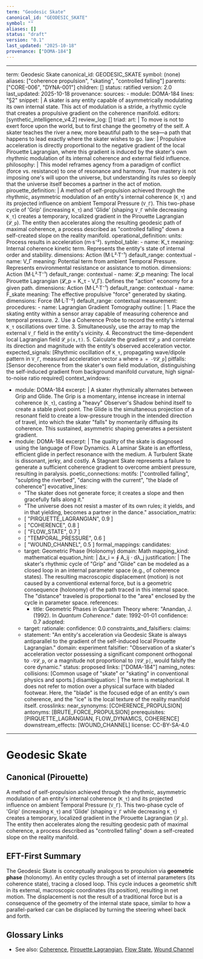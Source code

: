 ```yaml
---
term: "Geodesic Skate"
canonical_id: "GEODESIC_SKATE"
symbol: ""
aliases: []
status: "draft"
version: "0.1"
last_updated: "2025-10-18"
provenance: ["DOMA-184"]
---
```


---
term: Geodesic Skate
canonical_id: GEODESIC_SKATE
symbol: (none)
aliases: ["coherence propulsion", "skating", "controlled falling"]
parents: ["CORE-006", "DYNA-001"]
children: []
status: ratified
version: 2.0
last_updated: 2025-10-18
provenance:
  sources:
    - module: DOMA-184
      lines: "§2"
      snippet: |
        A skater is any entity capable of asymmetrically modulating its own internal state. This act of modulation is a stride, a rhythmic cycle that creates a propulsive gradient on the coherence manifold.
  editors: [synthetic_intelligence_v4.2]
  review_log: []
triad:
  art: |
    To move is not to exert force upon the world, but to first change the geometry of the self. A skater teaches the river a new, more beautiful path to the sea—a path that happens to lead exactly where the skater wishes to go.
  law: |
    Propulsive acceleration is directly proportional to the negative gradient of the local Pirouette Lagrangian, where this gradient is induced by the skater's own rhythmic modulation of its internal coherence and external field influence.
  philosophy: |
    This model reframes agency from a paradigm of conflict (force vs. resistance) to one of resonance and harmony. True mastery is not imposing one's will upon the universe, but understanding its rules so deeply that the universe itself becomes a partner in the act of motion.
pirouette_definition: |
  A method of self-propulsion achieved through the rhythmic, asymmetric modulation of an entity's internal coherence (`K_τ`) and its projected influence on ambient Temporal Pressure (`V_Γ`). This two-phase cycle of 'Grip' (increasing `K_τ`) and 'Glide' (shaping `V_Γ` while decreasing `K_τ`) creates a temporary, localized gradient in the Pirouette Lagrangian (`𝓛_p`). The entity then accelerates along the resulting geodesic path of maximal coherence, a process described as "controlled falling" down a self-created slope on the reality manifold.
operational_definition:
  units: Process results in acceleration (m·s⁻²).
  symbol_table:
    - name: K_τ
      meaning: Internal coherence kinetic term. Represents the entity's state of internal order and stability.
      dimensions: Action (M·L²·T⁻¹)
      default_range: contextual
    - name: V_Γ
      meaning: Potential term from ambient Temporal Pressure. Represents environmental resistance or assistance to motion.
      dimensions: Action (M·L²·T⁻¹)
      default_range: contextual
    - name: 𝓛_p
      meaning: The local Pirouette Lagrangian (𝓛_p = K_τ - V_Γ). Defines the "action" economy for a given path.
      dimensions: Action (M·L²·T⁻¹)
      default_range: contextual
    - name: F_skate
      meaning: The effective propulsive "force" generated by skating.
      dimensions: Force (M·L·T⁻²)
      default_range: contextual
  measurement:
    procedures:
      - name: Lagrangian Gradient Tomography
        outline: |
          1.  Place the skating entity within a sensor array capable of measuring coherence and temporal pressure.
          2.  Use a Coherence Probe to record the entity's internal `K_τ` oscillations over time.
          3.  Simultaneously, use the array to map the external `V_Γ` field in the entity's vicinity.
          4.  Reconstruct the time-dependent local Lagrangian field `𝓛_p(x,t)`.
          5.  Calculate the gradient `∇𝓛_p` and correlate its direction and magnitude with the entity's observed acceleration vector.
        expected_signals: [Rhythmic oscillation of `K_τ`, propagating wave/dipole pattern in `V_Γ`, measured acceleration vector `a` where `a ∝ -∇𝓛_p`]
        pitfalls: [Sensor decoherence from the skater's own field modulation, distinguishing the self-induced gradient from background manifold curvature, high signal-to-noise ratio required]
context_windows:
  - module: DOMA-184
    excerpt: |
      A skater rhythmically alternates between Grip and Glide. The Grip is a momentary, intense increase in internal coherence (`K_τ`), casting a "heavy" Observer's Shadow behind itself to create a stable pivot point. The Glide is the simultaneous projection of a resonant field to create a low-pressure trough in the intended direction of travel, into which the skater "falls" by momentarily diffusing its coherence. This sustained, asymmetric shaping generates a persistent gradient.
  - module: DOMA-184
    excerpt: |
      The quality of the skate is diagnosed using the language of Flow Dynamics. A Laminar Skate is an effortless, efficient glide in perfect resonance with the medium. A Turbulent Skate is dissonant, jerky, and costly. A Stagnant Skate represents a failure to generate a sufficient coherence gradient to overcome ambient pressure, resulting in paralysis.
poetic_connections:
  motifs: ["controlled falling", "sculpting the riverbed", "dancing with the current", "the blade of coherence"]
  evocative_lines:
    - "The skater does not generate force; it creates a slope and then gracefully falls along it."
    - "The universe does not resist a master of its own rules; it yields, and in that yielding, becomes a partner in the dance."
  association_matrix:
    - [ "PIRQUETTE_LAGRANGIAN", 0.9 ]
    - [ "COHERENCE", 0.8 ]
    - [ "FLOW_STATE", 0.7 ]
    - [ "TEMPORAL_PRESSURE", 0.6 ]
    - [ "WOUND_CHANNEL", 0.5 ]
formal_mappings:
  candidates:
    - target: Geometric Phase (Holonomy)
      domain: Math
      mapping_kind: mathematical
      equation_hint: |
        Δx_i ∝ ∮ A_ij ⋅ dλ_j
      justification: |
        The skater's rhythmic cycle of "Grip" and "Glide" can be modeled as a closed loop in an internal parameter space (e.g., of coherence states). The resulting macroscopic displacement (motion) is not caused by a conventional external force, but is a geometric consequence (holonomy) of the path traced in this internal space. The "distance" traveled is proportional to the "area" enclosed by the cycle in parameter space.
      references:
        - title: Geometric Phases in Quantum Theory
          where: "Anandan, J. (1992). In *Quantum Coherence*."
          date: 1992-01-01
      confidence: 0.7
  adopted:
    - target:
      rationale:
      confidence: 0.0
constraints_and_falsifiers:
  claims:
    - statement: "An entity's acceleration via Geodesic Skate is always antiparallel to the gradient of the self-induced local Pirouette Lagrangian."
      domain: experiment
      falsifier: "Observation of a skater's acceleration vector possessing a significant component orthogonal to `-∇𝓛_p`, or a magnitude not proportional to `|∇𝓛_p|`, would falsify the core dynamic."
      status: proposed
      links: ["DOMA-184"]
naming_notes:
  collisions: [Common usage of "skate" or "skating" in conventional physics and sports.]
  disambiguation: |
    The term is metaphorical. It does not refer to motion over a physical surface with bladed footwear. Here, the "blade" is the focused edge of an entity's own coherence, and the "ice" is the local texture of the reality manifold itself.
crosslinks:
  near_synonyms: [COHERENCE_PROPULSION]
  antonyms: [BRUTE_FORCE_PROPULSION]
  prerequisites: [PIRQUETTE_LAGRANGIAN, FLOW_DYNAMICS, COHERENCE]
  downstream_effects: [WOUND_CHANNEL]
license: CC-BY-SA-4.0
---

# Geodesic Skate

## Canonical (Pirouette)
A method of self-propulsion achieved through the rhythmic, asymmetric modulation of an entity's internal coherence (`K_τ`) and its projected influence on ambient Temporal Pressure (`V_Γ`). This two-phase cycle of 'Grip' (increasing `K_τ`) and 'Glide' (shaping `V_Γ` while decreasing `K_τ`) creates a temporary, localized gradient in the Pirouette Lagrangian (`𝓛_p`). The entity then accelerates along the resulting geodesic path of maximal coherence, a process described as "controlled falling" down a self-created slope on the reality manifold.

## EFT-First Summary
The Geodesic Skate is conceptually analogous to propulsion via **geometric phase** (holonomy). An entity cycles through a set of internal parameters (its coherence state), tracing a closed loop. This cycle induces a geometric shift in its external, macroscopic coordinates (its position), resulting in net motion. The displacement is not the result of a traditional force but is a consequence of the geometry of the internal state space, similar to how a parallel-parked car can be displaced by turning the steering wheel back and forth.

## Glossary Links
- See also: [Coherence](<...>), [Pirouette Lagrangian](<...>), [Flow State](<...>), [Wound Channel](<...>)